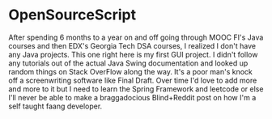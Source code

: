# OpenSourceScript
After spending 6 months to a year on and off going through MOOC FI's Java courses and then EDX's Georgia Tech DSA courses,
I realized I don't have any Java projects. This one right here is my first GUI project. I didn't follow any tutorials out of the
actual Java Swing documentation and looked up random things on Stack OverFlow along the way. It's a poor man's knock off a 
screenwriting software like Final Draft. Over time I'd love to add more and more to it but I need to learn the Spring Framework
and leetcode or else I'll never be able to make a braggadocious Blind+Reddit post on how I'm a self taught faang developer.

